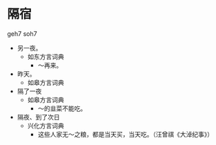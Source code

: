 # 隔宿
geh7 soh7
+ 另一夜。
  * 如东方言词典
    - ～再来。
+ 昨天。
  * 如皋方言词典
+ 隔了一夜
  * 如皋方言词典
    - ～的韭菜不能吃。
+ 隔夜、到了次日
  * 兴化方言词典
    - 这些人家无～之粮，都是当天买，当天吃。（汪曾祺《大淖纪事》）
